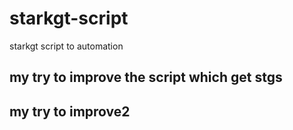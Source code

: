 # starkgt-script
starkgt script to automation


## my try to improve the script which get stgs
## my try to improve2
